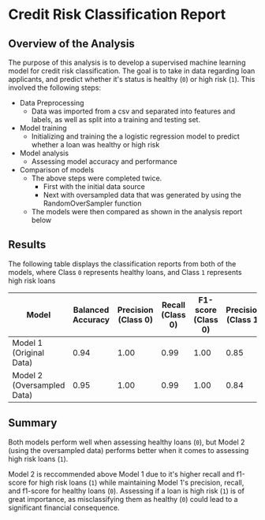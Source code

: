 # Credit Risk Classification Report

## Overview of the Analysis

The purpose of this analysis is to develop a supervised machine learning model for credit risk classification. The goal is to take in data regarding loan applicants, and predict whether it's status is healthy (`0`) or high risk (`1`). This involved the following steps:
- Data Preprocessing
  - Data was imported from a csv and separated into features and labels, as well as split into a training and testing set.
- Model training
  - Initializing and training the a logistic regression model to predict whether a loan was healthy or high risk
- Model analysis
  - Assessing model accuracy and performance
- Comparison of models
  - The above steps were completed twice.
    - First with the initial data source
    - Next with oversampled data that was generated by using the RandomOverSampler function
  - The models were then compared as shown in the analysis report below

## Results

The following table displays the classification reports from both of the models, where Class `0` represents healthy loans, and Class `1` represents high risk loans

| Model | Balanced Accuracy | Precision (Class 0) | Recall (Class 0) | F1-score (Class 0) | Precision (Class 1) | Recall (Class 1) | F1-score (Class 1) |
|-------|-------------------|---------------------|------------------|--------------------|---------------------|------------------|--------------------|
| Model 1 (Original Data) | 0.94 | 1.00 | 0.99 | 1.00 | 0.85 | 0.91 | 0.88 |
| Model 2 (Oversampled Data) | 0.95 | 1.00 | 0.99 | 1.00 | 0.84 | 0.99 | 0.91 |

## Summary

Both models perform well when assessing healthy loans (`0`), but Model 2 (using the oversampled data) performs better when it comes to assessing high risk loans (`1`).

Model 2 is reccommended above Model 1 due to it's higher recall and f1-score for high risk loans (`1`) while maintaining Model 1's precision, recall, and f1-score for healthy loans (`0`). Assessing if a loan is high risk (`1`) is of great importance, as misclassifying them as healthy (`0`) could lead to a significant financial consequence.
